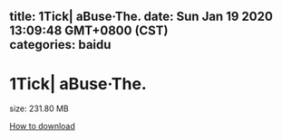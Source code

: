 
title: 1Tick| aBuse·The.
date: Sun Jan 19 2020 13:09:48 GMT+0800 (CST)    
categories: baidu
---

# 1Tick| aBuse·The.
size: 231.80 MB
 
 

[How to download](https://bpcam.bemobtrk.com/go/2ceec3aa-1ca2-46d6-b9ff-aaa5c184517c?jno=350)